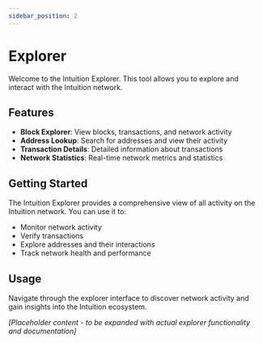 ```yaml
---
sidebar_position: 2
---
```


# Explorer

Welcome to the Intuition Explorer. This tool allows you to explore and interact with the Intuition network.

## Features

- **Block Explorer**: View blocks, transactions, and network activity
- **Address Lookup**: Search for addresses and view their activity
- **Transaction Details**: Detailed information about transactions
- **Network Statistics**: Real-time network metrics and statistics

## Getting Started

The Intuition Explorer provides a comprehensive view of all activity on the Intuition network. You can use it to:

- Monitor network activity
- Verify transactions
- Explore addresses and their interactions
- Track network health and performance

## Usage

Navigate through the explorer interface to discover network activity and gain insights into the Intuition ecosystem.

*[Placeholder content - to be expanded with actual explorer functionality and documentation]* 